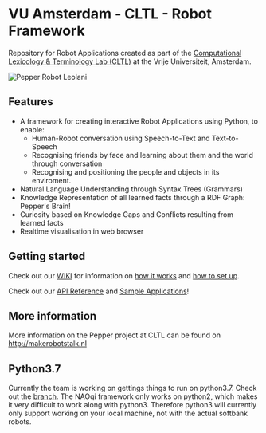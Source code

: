 # VU Amsterdam - CLTL - Robot Framework

Repository for Robot Applications created as part of the [Computational Lexicology & Terminology Lab (CLTL)](http://www.cltl.nl) at the Vrije Universiteit, Amsterdam.

![Pepper Robot Leolani](https://github.com/cltl/pepper/blob/develop/docs/images/pepper.png)

## Features
 - A framework for creating interactive Robot Applications using Python, to enable:
   - Human-Robot conversation using Speech-to-Text and Text-to-Speech
   - Recognising friends by face and learning about them and the world through conversation
   - Recognising and positioning the people and objects in its enviroment.
 - Natural Language Understanding through Syntax Trees (Grammars)
 - Knowledge Representation of all learned facts through a RDF Graph: Pepper's Brain!
 - Curiosity based on Knowledge Gaps and Conflicts resulting from learned facts
 - Realtime visualisation in web browser

## Getting started
Check out our [WIKI](https://github.com/cltl/pepper/wiki) for information on [how it works](https://github.com/cltl/pepper/wiki/2.-How-it-works) and [how to set up](https://github.com/cltl/pepper/wiki/1.-Set-up).

Check out our [API Reference](https://cltl.github.io/pepper/) and [Sample Applications](https://github.com/cltl/pepper/tree/develop/apps/examples)!

## More information
More information on the Pepper project at CLTL can be found on http://makerobotstalk.nl

## Python3.7

Currently the team is working on gettings things to run on python3.7.
Check out the [branch](https://github.com/leolani/pepper/tree/feature/python3.7).
The NAOqi framework only works on python2, which makes it very difficult to work along with python3. Therefore python3 will currently only support working on your local machine, not with the actual softbank robots.  

